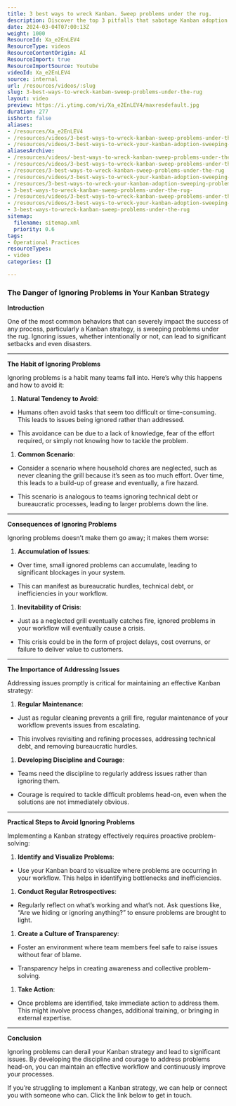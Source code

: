 ```yaml
---
title: 3 best ways to wreck Kanban. Sweep problems under the rug.
description: Discover the top 3 pitfalls that sabotage Kanban adoption. Learn why ignoring problems can derail your team's success and how to confront them effectively!
date: 2024-03-04T07:00:13Z
weight: 1000
ResourceId: Xa_e2EnLEV4
ResourceType: videos
ResourceContentOrigin: AI
ResourceImport: true
ResourceImportSource: Youtube
videoId: Xa_e2EnLEV4
source: internal
url: /resources/videos/:slug
slug: 3-best-ways-to-wreck-kanban-sweep-problems-under-the-rug
layout: video
preview: https://i.ytimg.com/vi/Xa_e2EnLEV4/maxresdefault.jpg
duration: 277
isShort: false
aliases:
- /resources/Xa_e2EnLEV4
- /resources/videos/3-best-ways-to-wreck-kanban-sweep-problems-under-the-rug
- /resources/videos/3-best-ways-to-wreck-your-kanban-adoption-sweeping-problems-under-the-rug
aliasesArchive:
- /resources/videos/-best-ways-to-wreck-kanban-sweep-problems-under-the-rug-
- /resources/videos/3-best-ways-to-wreck-kanban-sweep-problems-under-the-rug-
- /resources/3-best-ways-to-wreck-kanban-sweep-problems-under-the-rug
- /resources/videos/3-best-ways-to-wreck-your-kanban-adoption-sweeping-problems-under-the-rug-
- /resources/3-best-ways-to-wreck-your-kanban-adoption-sweeping-problems-under-the-rug-
- 3-best-ways-to-wreck-kanban-sweep-problems-under-the-rug-
- /resources/videos/3-best-ways-to-wreck-kanban-sweep-problems-under-the-rug
- /resources/videos/3-best-ways-to-wreck-your-kanban-adoption-sweeping-problems-under-the-rug
- 3-best-ways-to-wreck-kanban-sweep-problems-under-the-rug
sitemap:
  filename: sitemap.xml
  priority: 0.6
tags:
- Operational Practices
resourceTypes:
- video
categories: []

---
```

### The Danger of Ignoring Problems in Your Kanban Strategy

**Introduction**

One of the most common behaviors that can severely impact the success of any process, particularly a Kanban strategy, is sweeping problems under the rug. Ignoring issues, whether intentionally or not, can lead to significant setbacks and even disasters.



* * *

**The Habit of Ignoring Problems**

Ignoring problems is a habit many teams fall into. Here’s why this happens and how to avoid it:

1. **Natural Tendency to Avoid**:

- Humans often avoid tasks that seem too difficult or time-consuming. This leads to issues being ignored rather than addressed.

- This avoidance can be due to a lack of knowledge, fear of the effort required, or simply not knowing how to tackle the problem.

1. **Common Scenario**:

- Consider a scenario where household chores are neglected, such as never cleaning the grill because it’s seen as too much effort. Over time, this leads to a build-up of grease and eventually, a fire hazard.

- This scenario is analogous to teams ignoring technical debt or bureaucratic processes, leading to larger problems down the line.

* * *

**Consequences of Ignoring Problems**

Ignoring problems doesn’t make them go away; it makes them worse:

1. **Accumulation of Issues**:

- Over time, small ignored problems can accumulate, leading to significant blockages in your system.

- This can manifest as bureaucratic hurdles, technical debt, or inefficiencies in your workflow.

1. **Inevitability of Crisis**:

- Just as a neglected grill eventually catches fire, ignored problems in your workflow will eventually cause a crisis.

- This crisis could be in the form of project delays, cost overruns, or failure to deliver value to customers.

* * *

**The Importance of Addressing Issues**

Addressing issues promptly is critical for maintaining an effective Kanban strategy:

1. **Regular Maintenance**:

- Just as regular cleaning prevents a grill fire, regular maintenance of your workflow prevents issues from escalating.

- This involves revisiting and refining processes, addressing technical debt, and removing bureaucratic hurdles.

1. **Developing Discipline and Courage**:

- Teams need the discipline to regularly address issues rather than ignoring them.

- Courage is required to tackle difficult problems head-on, even when the solutions are not immediately obvious.

* * *

**Practical Steps to Avoid Ignoring Problems**

Implementing a Kanban strategy effectively requires proactive problem-solving:

1. **Identify and Visualize Problems**:

- Use your Kanban board to visualize where problems are occurring in your workflow. This helps in identifying bottlenecks and inefficiencies.

1. **Conduct Regular Retrospectives**:

- Regularly reflect on what’s working and what’s not. Ask questions like, “Are we hiding or ignoring anything?” to ensure problems are brought to light.

1. **Create a Culture of Transparency**:

- Foster an environment where team members feel safe to raise issues without fear of blame.

- Transparency helps in creating awareness and collective problem-solving.

1. **Take Action**:

- Once problems are identified, take immediate action to address them. This might involve process changes, additional training, or bringing in external expertise.

* * *

**Conclusion**

Ignoring problems can derail your Kanban strategy and lead to significant issues. By developing the discipline and courage to address problems head-on, you can maintain an effective workflow and continuously improve your processes.

If you’re struggling to implement a Kanban strategy, we can help or connect you with someone who can. Click the link below to get in touch.
